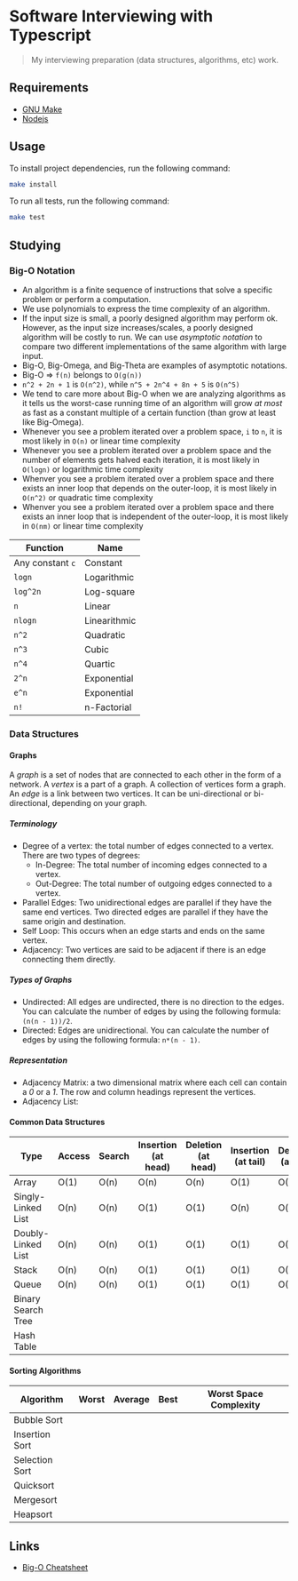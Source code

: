 # Software Interviewing with Typescript

> My interviewing preparation (data structures, algorithms, etc) work.

## Requirements

- [GNU Make](https://www.gnu.org/software/make)
- [Nodejs](https://nodejs.org/en/)

## Usage

To install project dependencies, run the following command:

```bash
make install
```

To run all tests, run the following command:

```bash
make test
```

## Studying

### Big-O Notation

- An algorithm is a finite sequence of instructions that solve a specific problem or perform a computation.
- We use polynomials to express the time complexity of an algorithm.
- If the input size is small, a poorly designed algorithm may perform ok. However, as the input size increases/scales, a poorly designed algorithm will be costly to run. We can use _asymptotic notation_ to compare two different implementations of the same algorithm with large input.
- Big-O, Big-Omega, and Big-Theta are examples of asymptotic notations.
- Big-O => `f(n)` belongs to `O(g(n))`
- `n^2 + 2n + 1` is `O(n^2)`, while `n^5 + 2n^4 + 8n + 5` is `O(n^5)`
- We tend to care more about Big-O when we are analyzing algorithms as it tells us the worst-case running time of an algorithm will grow _at most_ as fast as a constant multiple of a certain function (than grow at least like Big-Omega).
- Whenever you see a problem iterated over a problem space, `i` to `n`, it is most likely in `O(n)` or linear time complexity
- Whenever you see a problem iterated over a problem space and the number of elements gets halved each iteration, it is most likely in `O(logn)` or logarithmic time complexity
- Whenver you see a problem iterated over a problem space and there exists an inner loop that depends on the outer-loop, it is most likely in `O(n^2)` or quadratic time complexity
- Whenver you see a problem iterated over a problem space and there exists an inner loop that is independent of the outer-loop, it is most likely in `O(nm)` or linear time complexity

| Function         | Name         |
| ---------------- | ------------ |
| Any constant `c` | Constant     |
| `logn`           | Logarithmic  |
| `log^2n`         | Log-square   |
| `n`              | Linear       |
| `nlogn`          | Linearithmic |
| `n^2`            | Quadratic    |
| `n^3`            | Cubic        |
| `n^4`            | Quartic      |
| `2^n`            | Exponential  |
| `e^n`            | Exponential  |
| `n!`             | n-Factorial  |

### Data Structures

#### Graphs

A _graph_ is a set of nodes that are connected to each other in the form of a network. A _vertex_ is a part of a graph. A collection of vertices form a graph. An _edge_ is a link between two vertices. It can be uni-directional or bi-directional, depending on your graph.

##### Terminology

- Degree of a vertex: the total number of edges connected to a vertex. There are two types of degrees:
  - In-Degree: The total number of incoming edges connected to a vertex.
  - Out-Degree: The total number of outgoing edges connected to a vertex.
- Parallel Edges: Two unidirectional edges are parallel if they have the same end vertices. Two directed edges are parallel if they have the same origin and destination.
- Self Loop: This occurs when an edge starts and ends on the same vertex.
- Adjacency: Two vertices are said to be adjacent if there is an edge connecting them directly.

##### Types of Graphs

- Undirected: All edges are undirected, there is no direction to the edges. You can calculate the number of edges by using the following formula: `(n(n - 1))/2`.
- Directed: Edges are unidirectional. You can calculate the number of edges by using the following formula: `n*(n - 1)`.

##### Representation

- Adjacency Matrix: a two dimensional matrix where each cell can contain a _0_ or a _1_. The row and column headings represent the vertices.
- Adjacency List:

#### Common Data Structures

| Type               | Access | Search | Insertion (at head) | Deletion (at head) | Insertion (at tail) | Deletion (at tail) |
| ------------------ | ------ | ------ | ------------------- | ------------------ | ------------------- | ------------------ |
| Array              | O(1)   | O(n)   | O(n)                | O(n)               | O(1)                | O(1)               |
| Singly-Linked List | O(n)   | O(n)   | O(1)                | O(1)               | O(n)                | O(n)               |
| Doubly-Linked List | O(n)   | O(n)   | O(1)                | O(1)               | O(1)                | O(1)               |
| Stack              | O(n)   | O(n)   | O(1)                | O(1)               | O(1)                | O(1)               |
| Queue              | O(n)   | O(n)   | O(1)                | O(1)               | O(1)                | O(1)               |
| Binary Search Tree |        |        |                     |                    |                     |                    |
| Hash Table         |        |        |                     |                    |                     |                    |

#### Sorting Algorithms

| Algorithm      | Worst | Average | Best | Worst Space Complexity |
| -------------- | ----- | ------- | ---- | ---------------------- |
| Bubble Sort    |       |         |      |                        |
| Insertion Sort |       |         |      |                        |
| Selection Sort |       |         |      |                        |
| Quicksort      |       |         |      |                        |
| Mergesort      |       |         |      |                        |
| Heapsort       |       |         |      |                        |

## Links

- [Big-O Cheatsheet](https://www.bigocheatsheet.com/)
